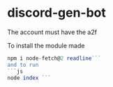 # discord-gen-bot

The account must have the a2f 

To install the module made 
 ```js 
npm i node-fetch@2 readline``` 
and to run 
```js 
node index ```
